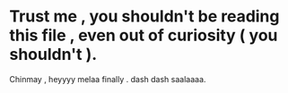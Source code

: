 # Trust me , you shouldn't be reading this file  , even out of curiosity ( you shouldn't ). 
Chinmay , heyyyy melaa finally  . dash dash saalaaaa.

